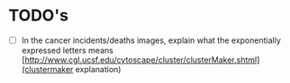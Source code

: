 TODO's
======
- [ ] In the cancer incidents/deaths images, explain what the exponentially
      expressed letters means
[http://www.cgl.ucsf.edu/cytoscape/cluster/clusterMaker.shtml](clustermaker explanation)

